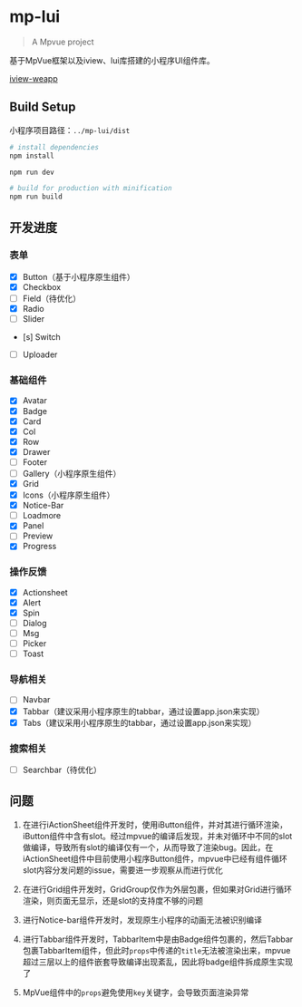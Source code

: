 # mp-lui

> A Mpvue project

基于MpVue框架以及iview、lui库搭建的小程序UI组件库。


[iview-weapp](https://github.com/TalkingData/iview-weapp)


## Build Setup

小程序项目路径：`../mp-lui/dist`

``` bash
# install dependencies
npm install

npm run dev

# build for production with minification
npm run build
```

## 开发进度

### 表单
- [x] Button（基于小程序原生组件）
- [x] Checkbox
- [ ] Field（待优化）
- [x] Radio
- [ ] Slider
- [s] Switch
- [ ] Uploader

### 基础组件
- [x] Avatar
- [x] Badge
- [x] Card
- [x] Col
- [x] Row
- [x] Drawer
- [ ] Footer
- [ ] Gallery（小程序原生组件）
- [x] Grid
- [x] Icons（小程序原生组件）
- [x] Notice-Bar
- [ ] Loadmore
- [x] Panel
- [ ] Preview
- [x] Progress

### 操作反馈
- [x] Actionsheet
- [x] Alert
- [x] Spin
- [ ] Dialog
- [ ] Msg
- [ ] Picker
- [ ] Toast

### 导航相关
- [ ] Navbar
- [x] Tabbar（建议采用小程序原生的tabbar，通过设置app.json来实现）
- [x] Tabs（建议采用小程序原生的tabbar，通过设置app.json来实现）

### 搜索相关
- [ ] Searchbar（待优化）



## 问题

1. 在进行iActionSheet组件开发时，使用iButton组件，并对其进行循环渲染，iButton组件中含有slot。经过mpvue的编译后发现，并未对循环中不同的slot做编译，导致所有slot的编译仅有一个，从而导致了渲染bug。因此，在iActionSheet组件中目前使用小程序Button组件，mpvue中已经有组件循环 slot内容分发问题的issue，需要进一步观察从而进行优化

2. 在进行Grid组件开发时，GridGroup仅作为外层包裹，但如果对Grid进行循环渲染，则页面无显示，还是slot的支持度不够的问题

3. 进行Notice-bar组件开发时，发现原生小程序的动画无法被识别编译

4. 进行Tabbar组件开发时，TabbarItem中是由Badge组件包裹的，然后Tabbar包裹TabbarItem组件，但此时`props`中传递的`title`无法被渲染出来，mpvue超过三层以上的组件嵌套导致编译出现紊乱，因此将badge组件拆成原生实现了

5. MpVue组件中的`props`避免使用`key`关键字，会导致页面渲染异常